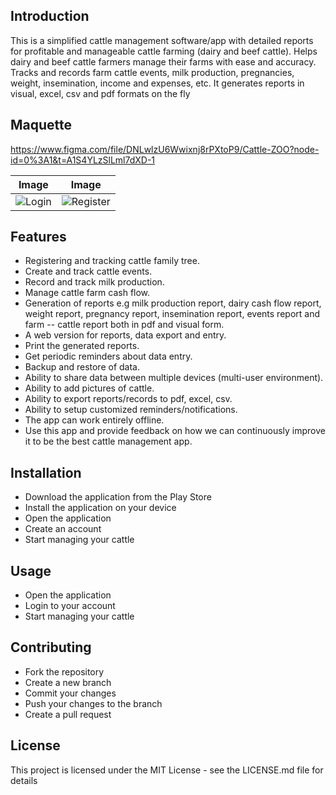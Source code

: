## Introduction

This is a simplified cattle management software/app with detailed reports for profitable and manageable cattle farming (dairy and beef cattle).
Helps dairy and beef cattle farmers manage their farms with ease and accuracy. Tracks and records farm cattle events, milk production, pregnancies, weight, insemination, income and expenses, etc. It generates reports in visual, excel, csv and pdf formats on the fly

## Maquette
https://www.figma.com/file/DNLwlzU6Wwixnj8rPXtoP9/Cattle-ZOO?node-id=0%3A1&t=A1S4YLzSlLml7dXD-1

| Image | Image |
|-------|-------|
| ![Login](https://user-images.githubusercontent.com/93929557/216771281-1de7e37f-2b21-46fb-9819-9e2936c2d944.png) |![Register](https://user-images.githubusercontent.com/93929557/216771299-42fa9f0a-d34d-4dfe-8190-036a57ffec40.png) | ![Login-1](https://user-images.githubusercontent.com/93929557/216771283-9aa30115-d755-4695-8e47-ddee708ce67f.png)| ![Onbording 2](https://user-images.githubusercontent.com/93929557/216771285-2702254d-4c01-456d-bb6c-3e4f70f4e28f.png) |![Register1](https://user-images.githubusercontent.com/93929557/216771300-07ce46ad-da0f-4c0b-9622-d398e7a1d863.png) |


## Features

- Registering and tracking cattle family tree.
- Create and track cattle events.
- Record and track milk production.
- Manage cattle farm cash flow.
- Generation of reports e.g milk production report, dairy cash flow report, weight report, pregnancy report, insemination report, events report and farm -- cattle report both in pdf and visual form.
- A web version for reports, data export and entry.
- Print the generated reports.
- Get periodic reminders about data entry.
- Backup and restore of data.
- Ability to share data between multiple devices (multi-user environment).
- Ability to add pictures of cattle.
- Ability to export reports/records to pdf, excel, csv.
- Ability to setup customized reminders/notifications.
- The app can work entirely offline.
- Use this app and provide feedback on how we can continuously improve it to be the best cattle management app.

## Installation

- Download the application from the Play Store
- Install the application on your device
- Open the application
- Create an account
- Start managing your cattle

## Usage

- Open the application
- Login to your account
- Start managing your cattle

## Contributing

- Fork the repository
- Create a new branch
- Commit your changes
- Push your changes to the branch
- Create a pull request

## License

This project is licensed under the MIT License - see the LICENSE.md file for details
